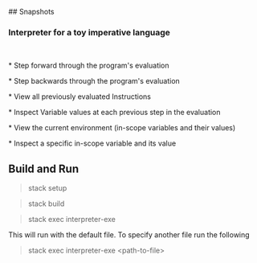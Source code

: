## Snapshots

### Interpreter for a toy imperative language

<br>

\* Step forward through the program's evaluation

\* Step backwards through the program's evaluation

\* View all previously evaluated Instructions

\* Inspect Variable values at each previous step in the evaluation

\* View the current environment (in-scope variables and their values)

\* Inspect a specific in-scope variable and its value

## Build and Run

> stack setup

> stack build

> stack exec interpreter-exe

This will run with the default file. To specify another file run the following

> stack exec interpreter-exe \<path-to-file\>
